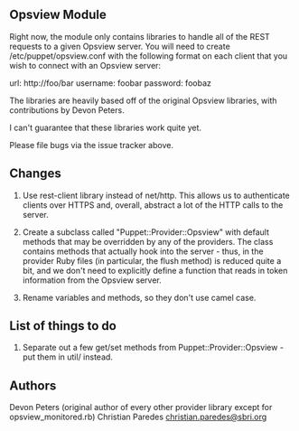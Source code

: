 Opsview Module
--------------

Right now, the module only contains libraries to handle all of the REST
requests to a given Opsview server.  You will need to create
/etc/puppet/opsview.conf with the following format on each client that you wish
to connect with an Opsview server:

url: http://foo/bar
username: foobar
password: foobaz

The libraries are heavily based off of the original Opsview libraries, with
contributions by Devon Peters.

I can't guarantee that these libraries work quite yet.

Please file bugs via the issue tracker above.

Changes
-------

1. Use rest-client library instead of net/http.  This allows us to authenticate
clients over HTTPS and, overall, abstract a lot of the HTTP calls to the
server.

2. Create a subclass called "Puppet::Provider::Opsview" with default methods
that may be overridden by any of the providers.  The class contains methods
that actually hook into the server - thus, in the provider Ruby files (in
particular, the flush method) is reduced quite a bit, and we don't need to
explicitly define a function that reads in token information from the Opsview
server. 

3. Rename variables and methods, so they don't use camel case.

List of things to do
--------------------

1. Separate out a few get/set methods from Puppet::Provider::Opsview - put them
in util/ instead.

Authors
-------

Devon Peters (original author of every other provider library except for
opsview_monitored.rb)
Christian Paredes <christian.paredes@sbri.org>
